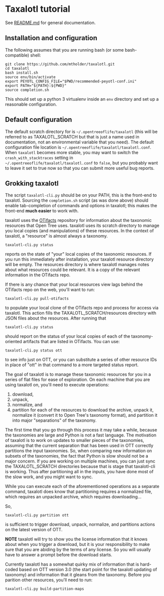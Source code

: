 # Taxalotl tutorial
See [README.md](./README.md) for general documentation.

## Installation and configuration
The following assumes that you are running bash (or some bash-compatible) shell:

    git clone https://github.com/mtholder/taxalotl.git
    cd taxalotl
    bash install.sh
    source env/bin/activate
    export PEYOTL_CONFIG_FILE="$PWD/recommended-peyotl-conf.ini"
    export PATH="${PATH}:${PWD}"
    source completion.sh

This should set up a python 3 virtualenv inside an `env` directory
and set up a reasonable configuration.

## Default configuration
The default scratch directory for is `~/.opentreeoflife/taxalotl` (this
will be referred to as TAXALOTL_SCRATCH but that is just a name used in documentation,
not an environmental variable that you need).
The default configuration file location is `~/.opentreeoflife/taxalotl/taxalotl.conf`.
When `taxalotl` becomes more stable, you may want to switch 
the `crash_with_stacktraces` setting in `~/.opentreeoflife/taxalotl/taxalotl.conf`
to `false`, but you probably want to leave it set to true now so that you can
submit more useful bug reports.

## Grokking taxalotl
The script `taxalotl-cli.py` should be on your PATH, this is the front-end to taxalotl.
Sourcing the `completion.sh` script (as was done above) should enable tab-completion of
    commands and options in taxalotl; this makes the front-end **much easier** to work with.


taxalotl uses the [OTifacts](https://github.com/mtholder/OTifacts) repository for information
about the taxonomic resources that Open Tree uses.
taxalotl uses its scratch directory to manage you local copies (and manipulations) of these
resources.
In the context of taxalotl, a "resource" is almost always a taxonomy.

    taxalotl-cli.py status

reports on the state of "your" local copies of the taxonomic resources. If you run this
immediately after installation, your taxalotl resource directory will be empty.
The resources directory is where taxalotl manages notes about what resources could be relevant.
It is a copy of the relevant information in the OTifacts repo.  

If there is any chance that your local resources view lags behind the OTifacts repo on the web,
    you'll want to run:

    taxalotl-cli.py pull-otifacts

to populate your local clone of the OTifacts repo and process for access via taxalotl.
This action fills the TAXALOTL_SCRATCH/resources directory with JSON files about the
resources.
After running that

    taxalotl-cli.py status

should report on the status of your local copies of each of the taxonomy-oriented artifacts
that are listed in OTifacts.
You can use:

    taxalotl-cli.py status ott

to see info just on OTT, or you can substitute a series of other resource IDs in place
of "ott" in that command to a more targeted status report.

The goal of taxalotl is to manage these taxonomic resources for you in a series of flat
files for ease of exploration.
On each machine that you are using taxalotl on, you'll need to execute operations:
  1. download,
  2. unpack,
  3. normalize, and 
  4. partition
for each of the resources to download the archive, unpack it, normalize it (convert it to
Open Tree's taxonomy format), and partition it into major "separations" of the taxonomy.

The first time that you go through this process it may take a while, 
because the taxonomies are large and Python is not a fast language.
The motivation of taxalotl is to work on updates to smaller pieces of the taxonomies, assuming
that the current separation that has been used in OTT correctly partitions the input taxonomies.
So, when comparing new information on subsets of the taxonomies, the fact that Python is slow
should not be a major concern.
If you are working on multiple machines, you can just sync the TAXALOTL_SCRATCH directories 
because that is stage that taxalotl-cli is working.
Thus after partitioning all in the inputs, you have done most of the slow work, and you might
want to sync.

While you can execute each of the aforementioned operations as a separate command, taxalotl
does know that partitioning requires a normalized file, which requires an unpacked archive, 
which requires downloading...

So,

    taxalotl-cli.py partition ott

is sufficient to trigger download, unpack, normalize, and partitions actions on the latest
version of OTT.

**NOTE** taxalotl will try to show you the license information that it knows about 
when you trigger a download, but it is your responsibility to make sure that you are abiding
by the terms of any license.
So you will usually have to answer a prompt before the download
starts.

Currently taxalotl has a somewhat quirky mix of information that is hard-coded based on
OTT version 3.0 (the start point for the taxalotl updating of taxonomy) and
information that it gleans from the taxonomy.
Before you parition other resources, you'll need to run:

    taxalotl-cli.py build-partition-maps
